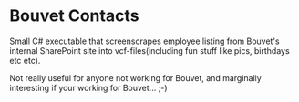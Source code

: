 Bouvet Contacts
===============

Small C# executable that screenscrapes employee listing from Bouvet's 
internal SharePoint site into vcf-files(including fun stuff like
pics, birthdays etc etc).

Not really useful for anyone not working for Bouvet, and marginally
interesting if your working for Bouvet... ;-)
